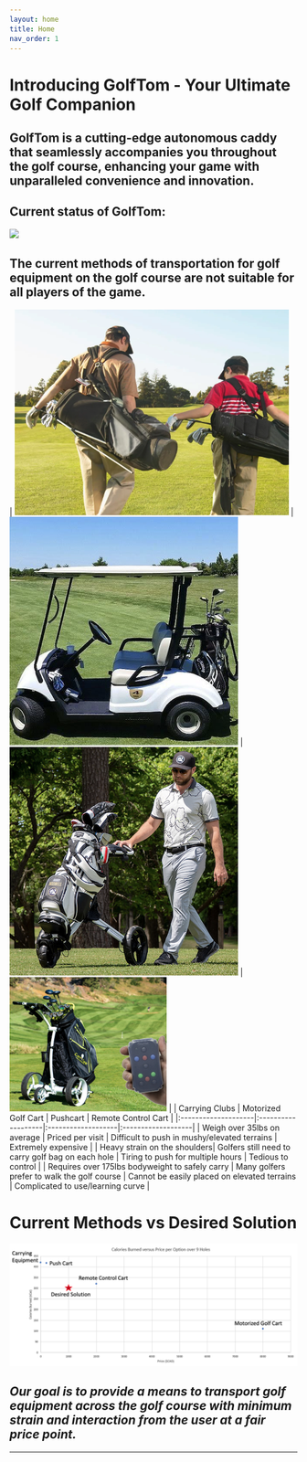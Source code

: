 ```yaml
---
layout: home
title: Home
nav_order: 1
---
```

# **Introducing GolfTom - Your Ultimate Golf Companion**​ 
## **GolfTom is a cutting-edge autonomous caddy that seamlessly accompanies you throughout the golf course, enhancing your game with unparalleled convenience and innovation.**
## **Current status of GolfTom:**
![](./assets/images/caddySideViewFeb.png)

## **The current methods of transportation for golf equipment on the golf course are not suitable for all players of the game​.**

| ![](./assets/images/carryingClubs.png) | ![](./assets/images/motorizedGolfCart.png) | ![](./assets/images/pushcart.png) | ![](./assets/images/remoteControlCart.png) |
| Carrying Clubs | Motorized Golf Cart | Pushcart | Remote Control Cart |
|:--------------------|:-------------------|:-------------------|:-------------------|
| Weigh over 35lbs on average | Priced per visit | Difficult to push in mushy/elevated terrains | Extremely expensive |
| Heavy strain on the shoulders| Golfers still need to carry golf bag on each hole | Tiring to push for multiple hours | Tedious to control |
| Requires over 175lbs bodyweight to safely carry | Many golfers prefer to walk the golf course | Cannot be easily placed on elevated terrains | Complicated to use/learning curve |

# Current Methods vs Desired Solution
![](./assets/images/currentVsDesired.png)

## **_Our goal is to provide a means to transport golf equipment across the golf course with minimum strain and interaction from the user at a fair price point._**

----